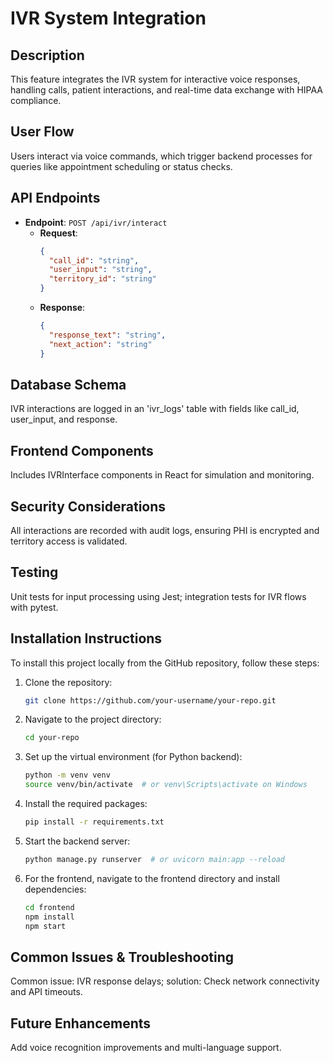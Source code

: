 # IVR System Integration

## Description
This feature integrates the IVR system for interactive voice responses, handling calls, patient interactions, and real-time data exchange with HIPAA compliance.

## User Flow
Users interact via voice commands, which trigger backend processes for queries like appointment scheduling or status checks.

## API Endpoints
- **Endpoint**: `POST /api/ivr/interact`
  - **Request**: 
    ```json
    {
      "call_id": "string",
      "user_input": "string",
      "territory_id": "string"
    }
    ```
  - **Response**: 
    ```json
    {
      "response_text": "string",
      "next_action": "string"
    }
    ```

## Database Schema
IVR interactions are logged in an 'ivr_logs' table with fields like call_id, user_input, and response.

## Frontend Components
Includes IVRInterface components in React for simulation and monitoring.

## Security Considerations
All interactions are recorded with audit logs, ensuring PHI is encrypted and territory access is validated.

## Testing
Unit tests for input processing using Jest; integration tests for IVR flows with pytest.

## Installation Instructions
To install this project locally from the GitHub repository, follow these steps:

1. Clone the repository:
   ```bash
   git clone https://github.com/your-username/your-repo.git
   ```

2. Navigate to the project directory:
   ```bash
   cd your-repo
   ```

3. Set up the virtual environment (for Python backend):
   ```bash
   python -m venv venv
   source venv/bin/activate  # or venv\Scripts\activate on Windows
   ```

4. Install the required packages:
   ```bash
   pip install -r requirements.txt
   ```

5. Start the backend server:
   ```bash
   python manage.py runserver  # or uvicorn main:app --reload
   ```

6. For the frontend, navigate to the frontend directory and install dependencies:
   ```bash
   cd frontend
   npm install
   npm start
   ```

## Common Issues & Troubleshooting
Common issue: IVR response delays; solution: Check network connectivity and API timeouts.

## Future Enhancements
Add voice recognition improvements and multi-language support. 